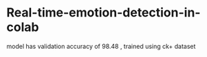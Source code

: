 # Real-time-emotion-detection-in-colab
model has validation accuracy of 98.48 , trained using ck+ dataset
